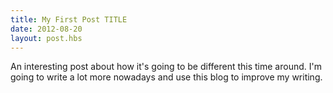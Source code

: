 ```yaml
---
title: My First Post TITLE
date: 2012-08-20
layout: post.hbs
---
```


An interesting post about how it's going to be different this time around. I'm going to write a lot more nowadays and use this blog to improve my writing.
